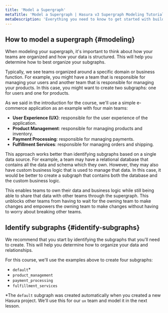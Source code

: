 ```yaml
---
title: 'Model a Supergraph'
metaTitle: 'Model a Supergraph | Hasura v3 Supergraph Modeling Tutorial'
metaDescription: 'Everything you need to know to get started with building your supergraph.'
---
```


## How to model a supergraph {#modeling}

When modeling your supergraph, it's important to think about how your teams are organized and how your data is
structured. This will help you determine how to best organize your subgraphs.

Typically, we see teams organized around a specific domain or business function. For example, you might have a team that
is responsible for managing your users and another team that is responsible for managing your products. In this case,
you might want to create two subgraphs: one for users and one for products.

As we said in the introduction for the course, we'll use a simple e-commerce application as an example with four main
teams:

- **User Experience (UX)**: responsible for the user experience of the application.
- **Product Management**: responsible for managing products and inventory.
- **Payment Processing**: responsible for managing payments.
- **Fulfillment Services**: responsible for managing orders and shipping.

This approach works better than identifying subgraphs based on a single data source. For example, a team may have a
relational database that contains all the data and schema which they own. However, they may also have custom business
logic that is used to manage that data. In this case, it would be better to create a subgraph that contains both the
database and the custom business logic.

This enables teams to own their data and business logic while still being able to share that data with other teams
through the supergraph. This unblocks other teams from having to wait for the owning team to make changes and empowers
the owning team to make changes without having to worry about breaking other teams.

## Identify subgraphs {#identify-subgraphs}

We recommend that you start by identifying the subgraphs that you'll need to create. This will help you determine how to
organize your data and relationships.

For this course, we'll use the examples above to create four subgraphs:

- `default`\*
- `product_management`
- `payment_processing`
- `fulfillment_services`

\*The `default` subgraph was created automatically when you created a new Hasura project. We'll use this for our `ux`
team and model it in the next lesson.

